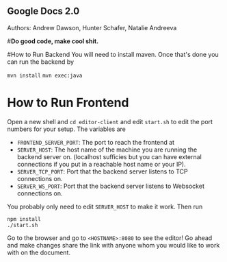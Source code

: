 Google Docs 2.0
---------------
Authors: Andrew Dawson, Hunter Schafer, Natalie Andreeva

#**Do good code, make cool shit.**

#How to Run Backend
You will need to install maven. Once that's done you can run the backend by 

`mvn install`
`mvn exec:java` 

# How to Run Frontend
Open a new shell and `cd editor-client` and edit `start.sh` to edit the port numbers for your setup. The variables are
* `FRONTEND_SERVER_PORT`: The port to reach the frontend at
* `SERVER_HOST`: The host name of the machine you are running the backend server on. (localhost sufficies but you can have external connections if you put in a reachable host name or your IP).
* `SERVER_TCP_PORT`: Port that the backend server listens to TCP connections on.
* `SERVER_WS_PORT`: Port that the backend server listens to Websocket connections on.

You probably only need to edit `SERVER_HOST` to make it work. Then run

`npm install`  
`./start.sh`  

Go to the browser and go to `<HOSTNAME>:8080` to see the editor!
Go ahead and make changes share the link with anyone whom you would like to work with on the document.
